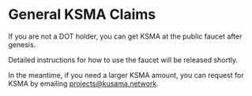 # General KSMA Claims

If you are not a DOT holder, you can get KSMA at the public faucet after genesis. 

Detailed instructions for how to use the faucet will be released shortly. 

In the meantime, if you need a larger KSMA amount, you can request for KSMA by emailing [projects@kusama.network](mailto:projects@kusama.network). 
